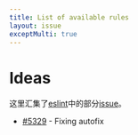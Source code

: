 ```yaml
---
title: List of available rules
layout: issue
exceptMulti: true
---
```

<!-- Note: No pull requests accepted for this file. See README.md in the root directory for details. -->

# Ideas

这里汇集了[eslint](https://github.com/eslint/eslint)中的部分[issue](https://github.com/eslint/eslint/issues/)。

* [#5329](autofixing) - Fixing autofix
